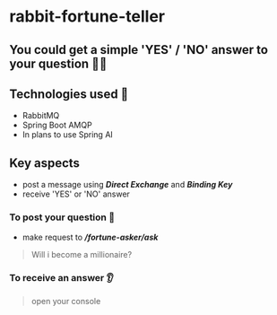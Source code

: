 # rabbit-fortune-teller

## You could get a simple 'YES' / 'NO' answer to your question  🧙‍♀️

## Technologies used 🐰

- RabbitMQ
- Spring Boot AMQP
- In plans to use Spring AI 

## Key aspects 
- post a message using **<i>Direct Exchange</i>** and **<i>Binding Key</i>**
- receive 'YES' or 'NO' answer 

### To post your question 👀
- make request to **<i>/fortune-asker/ask</i>**
 > Will i become a millionaire?

### To receive an answer 👂
> open your console